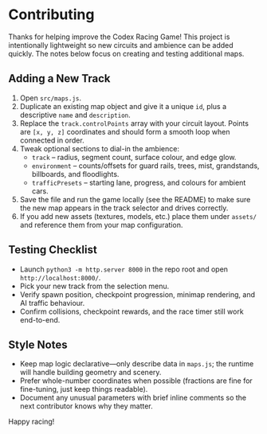 # Contributing

Thanks for helping improve the Codex Racing Game! This project is intentionally lightweight so new circuits and ambience can be added quickly. The notes below focus on creating and testing additional maps.

## Adding a New Track

1. Open `src/maps.js`.
2. Duplicate an existing map object and give it a unique `id`, plus a descriptive `name` and `description`.
3. Replace the `track.controlPoints` array with your circuit layout. Points are `[x, y, z]` coordinates and should form a smooth loop when connected in order.
4. Tweak optional sections to dial-in the ambience:
   - `track` – radius, segment count, surface colour, and edge glow.
   - `environment` – counts/offsets for guard rails, trees, mist, grandstands, billboards, and floodlights.
   - `trafficPresets` – starting lane, progress, and colours for ambient cars.
5. Save the file and run the game locally (see the README) to make sure the new map appears in the track selector and drives correctly.
6. If you add new assets (textures, models, etc.) place them under `assets/` and reference them from your map configuration.

## Testing Checklist

- Launch `python3 -m http.server 8000` in the repo root and open `http://localhost:8000/`.
- Pick your new track from the selection menu.
- Verify spawn position, checkpoint progression, minimap rendering, and AI traffic behaviour.
- Confirm collisions, checkpoint rewards, and the race timer still work end-to-end.

## Style Notes

- Keep map logic declarative—only describe data in `maps.js`; the runtime will handle building geometry and scenery.
- Prefer whole-number coordinates when possible (fractions are fine for fine-tuning, just keep things readable).
- Document any unusual parameters with brief inline comments so the next contributor knows why they matter.

Happy racing!
